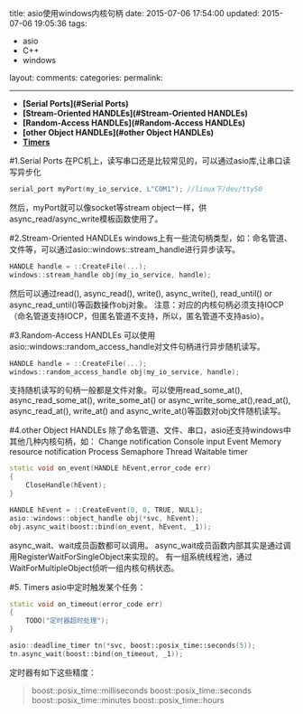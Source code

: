 title: asio使用windows内核句柄
date: 2015-07-06 17:54:00
updated: 2015-07-06 19:05:36
tags:
- asio
- C++
- windows

layout:
comments:
categories:
permalink:

---

* **[Serial Ports](#Serial Ports)**
* **[Stream-Oriented HANDLEs](#Stream-Oriented HANDLEs)**
* **[Random-Access HANDLEs](#Random-Access HANDLEs)**
* **[other Object HANDLEs](#other Object HANDLEs)**
* **[Timers](#Timers)**

#1.Serial Ports
在PC机上，读写串口还是比较常见的，可以通过asio库,让串口读写异步化

```C++
serial_port myPort(my_io_service, L"COM1"); //linux下/dev/ttyS0
```
然后，myPort就可以像socket等stream object一样，供async_read/async_write模板函数使用了。

#2.Stream-Oriented HANDLEs
windows上有一些流句柄类型，如：命名管道、文件等，可以通过asio::windows::stream_handle进行异步读写。
```C++
HANDLE handle = ::CreateFile(...);
windows::stream_handle obj(my_io_service, handle);
```
然后可以通过read(), async_read(), write(), async_write(), read_until() or async_read_until()等函数操作obj对象。
注意：对应的内核句柄必须支持IOCP（命名管道支持IOCP，但匿名管道不支持，所以，匿名管道不支持asio）。

#3.Random-Access HANDLEs
可以使用asio::windows::random_access_handle对文件句柄进行异步随机读写。
```C++
HANDLE handle = ::CreateFile(...);
windows::random_access_handle obj(my_io_service, handle);
```

支持随机读写的句柄一般都是文件对象。可以使用read_some_at(), async_read_some_at(), write_some_at() or async_write_some_at(),read_at(), async_read_at(), write_at() and async_write_at()等函数对obj文件随机读写。

#4.other Object HANDLEs
除了命名管道、文件、串口，asio还支持windows中其他几种内核句柄，如：
Change notification
Console input
Event
Memory resource notification
Process
Semaphore
Thread
Waitable timer

```C++
static void on_event(HANDLE hEvent,error_code err)
{
    CloseHandle(hEvent);
}

HANDLE hEvent = ::CreateEvent(0, 0, TRUE, NULL);
asio::windows::object_handle obj(*svc, hEvent);
obj.async_wait(boost::bind(on_event, hEvent, _1));
```
async_wait、wait成员函数都可以调用。
async_wait成员函数内部其实是通过调用RegisterWaitForSingleObject来实现的。
有一组系统线程池，通过WaitForMultipleObject侦听一组内核句柄状态。

#5. Timers
asio中定时触发某个任务：
```C++
static void on_timeout(error_code err)
{
    TODO("定时器超时处理");
}

asio::deadline_timer tn(*svc, boost::posix_time::seconds(5));
tn.async_wait(boost::bind(on_timeout, _1));
```
定时器有如下这些精度：
>boost::posix_time::milliseconds
>boost::posix_time::seconds
>boost::posix_time::minutes
>boost::posix_time::hours